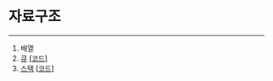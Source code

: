 # 자료구조
---
1. 배열
2. [큐](https://tree-19.tistory.com/72) [[코드]](https://github.com/kangwongu/Data-Structure/blob/main/code/queue.py)
3. [스택](https://tree-19.tistory.com/73) [[코드]](https://github.com/kangwongu/Data-Structure/blob/main/code/stack.py)
